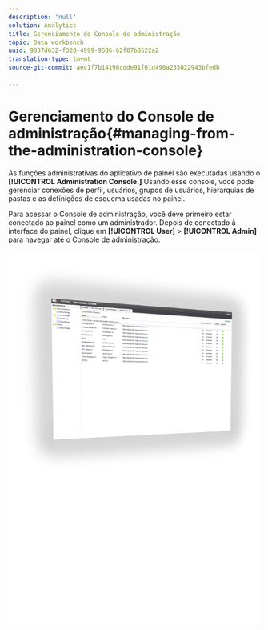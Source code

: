 ```yaml
---
description: 'null'
solution: Analytics
title: Gerenciamento do Console de administração
topic: Data workbench
uuid: 9837d632-f320-4999-9506-62f87b8522a2
translation-type: tm+mt
source-git-commit: aec1f7b14198cdde91f61d490a235022943bfedb

---
```



# Gerenciamento do Console de administração{#managing-from-the-administration-console}

As funções administrativas do aplicativo de painel são executadas usando o **[!UICONTROL Administration Console.]** Usando esse console, você pode gerenciar conexões de perfil, usuários, grupos de usuários, hierarquias de pastas e as definições de esquema usadas no painel.

Para acessar o Console de administração, você deve primeiro estar conectado ao painel como um administrador. Depois de conectado à interface do painel, clique em **[!UICONTROL User]** > **[!UICONTROL Admin]** para navegar até o Console de administração.

![](assets/admin_console.png)

